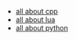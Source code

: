 

* [all about cpp](https://github.com/BG2BKK/daily-programming/tree/master/cpp)
* [all about lua](https://github.com/BG2BKK/daily-programming/tree/master/lua)
* [all about python](https://github.com/BG2BKK/daily-programming/tree/master/python)
